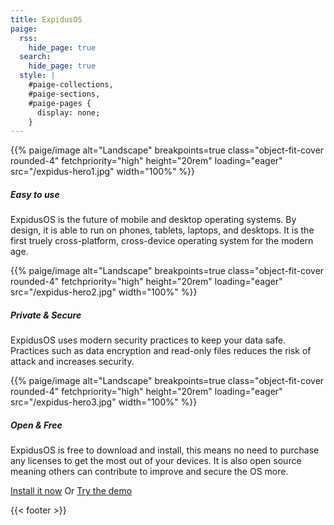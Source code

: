 ```yaml
---
title: ExpidusOS
paige:
  rss:
    hide_page: true
  search:
    hide_page: true
  style: |
    #paige-collections,
    #paige-sections,
    #paige-pages {
      display: none;
    }
---
```


<div class="container-fluid py-3">
  <div class="justify-content-center row">
    <div class="col col-auto col-lg-7 px-0">
      <p>{{% paige/image alt="Landscape" breakpoints=true class="object-fit-cover rounded-4" fetchpriority="high" height="20rem" loading="eager" src="/expidus-hero1.jpg" width="100%" %}}</p>
      <h5 class="display-5 fw-bold py-3 text-center">Easy to use</h5>
      <p class="lead text-center">
        ExpidusOS is the future of mobile and desktop operating systems. By design, it is able to run on phones, tablets, laptops, and desktops. It is the first truely cross-platform, cross-device operating system for the modern age.
      </p>
    </div>
  </div>
</div>

<div class="container-fluid py-3">
  <div class="justify-content-center row">
    <div class="col col-auto col-lg-7 px-0">
      <p>{{% paige/image alt="Landscape" breakpoints=true class="object-fit-cover rounded-4" fetchpriority="high" height="20rem" loading="eager" src="/expidus-hero2.jpg" width="100%" %}}</p>
      <h5 class="display-5 fw-bold py-3 text-center">Private & Secure</h5>
      <p class="lead text-center">
        ExpidusOS uses modern security practices to keep your data safe. Practices such as data encryption and read-only files reduces the risk of attack and increases security.
      </p>
    </div>
  </div>
</div>

<div class="container-fluid py-3">
  <div class="justify-content-center row">
    <div class="col col-auto col-lg-7 px-0">
      <p>{{% paige/image alt="Landscape" breakpoints=true class="object-fit-cover rounded-4" fetchpriority="high" height="20rem" loading="eager" src="/expidus-hero3.jpg" width="100%" %}}</p>
      <h5 class="display-5 fw-bold py-3 text-center">Open & Free</h5>
      <p class="lead text-center">
        ExpidusOS is free to download and install, this means no need to purchase any licenses to get the most out of your devices. It is also open source meaning others can contribute to improve and secure the OS more.
      </p>
    </div>
  </div>
</div>

<div class="container-fluid py-3">
  <div class="justify-content-center row">
    <div class="col col-auto col-lg-7 px-0">
      <p class="lead text-center">
        <a class="lead btn btn-primary" href="/en/download">Install it now</a>
        Or
        <a class="lead btn btn-primary" href="https://demo.expidusos.com">Try the demo</a>
      </p>
    </div>
  </div>
</div>

{{< footer >}}
